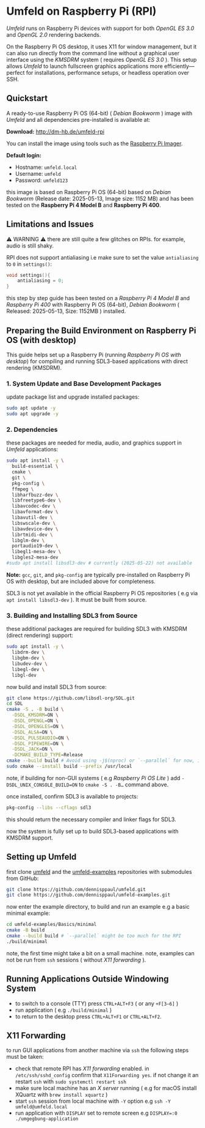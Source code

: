 # Umfeld on Raspberry Pi (RPI)

*Umfeld* runs on Raspberry Pi devices with support for both *OpenGL ES 3.0* and *OpenGL 2.0* rendering backends. 

On the Raspberry Pi OS desktop, it uses X11 for window management, but it can also run directly from the command line without a graphical user interface using the *KMSDRM* system ( requires *OpenGL ES 3.0* ). This setup allows *Umfeld* to launch fullscreen graphics applications more efficiently—perfect for installations, performance setups, or headless operation over SSH.

## Quickstart

A ready-to-use Raspberry Pi OS (64-bit) ( *Debian Bookworm* ) image with *Umfeld* and all dependencies pre-installed is available at:

**Download:** http://dm-hb.de/umfeld-rpi

You can install the image using tools such as the [Raspberry Pi Imager](https://www.raspberrypi.com/software/).

**Default login:**

- Hostname: `umfeld.local`  
- Username: `umfeld`  
- Password: `umfeld123`

this image is based on Raspberry Pi OS (64-bit) based on *Debian Bookworm* (Release date: 2025-05-13, Image size: 1152 MB) and has been tested on the **Raspberry Pi 4 Model B** and **Raspberry Pi 400**.

## Limitations and Issues

⚠️ WARNING ⚠️ there are still quite a few glitches on RPIs. for example, audio is still shaky.

RPI does not support antialiasing i.e make sure to set the value `antialiasing` to `0` in `settings()`:

```cpp
void settings(){
    antialiasing = 0;
}
```

this step by step guide has been tested on a *Raspberry Pi 4 Model B* and *Raspberry Pi 400* with Raspberry Pi OS (64-bit), *Debian Bookworm* ( Released: 2025-05-13, Size: 1152MB ) installed.

## Preparing the Build Environment on Raspberry Pi OS (with desktop)

This guide helps set up a Raspberry Pi (running *Raspberry Pi OS with desktop*) for compiling and running SDL3-based applications with direct rendering (KMSDRM).

### 1. System Update and Base Development Packages

update package list and upgrade installed packages:

```sh
sudo apt update -y
sudo apt upgrade -y
```

### 2. Dependencies

these packages are needed for media, audio, and graphics support in *Umfeld* applications:

```sh
sudo apt install -y \
  build-essential \
  cmake \
  git \
  pkg-config \
  ffmpeg \
  libharfbuzz-dev \
  libfreetype6-dev \
  libavcodec-dev \
  libavformat-dev \
  libavutil-dev \
  libswscale-dev \
  libavdevice-dev \
  librtmidi-dev \
  libglm-dev \
  portaudio19-dev \
  libegl1-mesa-dev \
  libgles2-mesa-dev
#sudo apt install libsdl3-dev # currently (2025-05-22) not available
```

**Note:** `gcc`, `git`, and `pkg-config` are typically pre-installed on Raspberry Pi OS with desktop, but are included above for completeness.

SDL3 is not yet available in the official Raspberry Pi OS repositories  ( e.g via `apt install libsdl3-dev` ). It must be built from source.

### 3. Building and Installing SDL3 from Source

these additional packages are required for building SDL3 with KMSDRM (direct rendering) support:

```sh
sudo apt install -y \
  libdrm-dev \
  libgbm-dev \
  libudev-dev \
  libegl-dev \
  libgl-dev
```

now build and install SDL3 from source:

```sh
git clone https://github.com/libsdl-org/SDL.git
cd SDL
cmake -S . -B build \
  -DSDL_KMSDRM=ON \
  -DSDL_OPENGL=ON \
  -DSDL_OPENGLES=ON \
  -DSDL_ALSA=ON \
  -DSDL_PULSEAUDIO=ON \
  -DSDL_PIPEWIRE=ON \
  -DSDL_JACK=ON \
  -DCMAKE_BUILD_TYPE=Release 
cmake --build build # Avoid using -j$(nproc) or `--parallel` for now, it may overwhelm the RPi
sudo cmake --install build --prefix /usr/local
```

note, if building for non-GUI systems ( e.g *Raspberry Pi OS Lite* ) add `-DSDL_UNIX_CONSOLE_BUILD=ON` to `cmake -S . -B…` command above.

once installed, confirm SDL3 is available to projects:

```sh
pkg-config --libs --cflags sdl3
```

this should return the necessary compiler and linker flags for SDL3.

now the system is fully set up to build SDL3-based applications with KMSDRM support.

## Setting up Umfeld

first clone [umfeld](https://github.com/dennisppaul/umfeld) and the [umfeld-examples](https://github.com/dennisppaul/umfeld-examples) repositories with submodules from GitHub:

```sh
git clone https://github.com/dennisppaul/umfeld.git
git clone https://github.com/dennisppaul/umfeld-examples.git
```

now enter the example directory, to build and run an example e.g a basic minimal example:

```sh
cd umfeld-examples/Basics/minimal
cmake -B build
cmake --build build # `--parallel` might be too much for the RPI
./build/minimal
```

note, the first time might take a bit on a small machine. note, examples can not be run from `ssh` sessions ( without *X11 forwarding* ).

## Running Applications Outside Windowing System

- to switch to a console (TTY) press `CTRL+ALT+F3` ( or any `+F[3–6]` )
- run application ( e.g `./build/minimal` )
- to return to the desktop press `CTRL+ALT+F1` or `CTRL+ALT+F2`.

## X11 Forwarding

to run GUI applications from another machine via `ssh` the following steps must be taken:

- check that remote RPI has *X11 forwarding* enabled. in `/etc/ssh/sshd_config` confirm that `X11Forwarding yes`. if not change it an restart `ssh` with `sudo systemctl restart ssh`
- make sure local machine has an *X server* running ( e.g for macOS install XQuartz with `brew install xquartz` )
- start `ssh` session from local machine with `-Y` option e.g `ssh -Y umfeld@umfeld.local`
- run application with `DISPLAY` set to remote screen e.g `DISPLAY=:0 ./umgegbung-application`
